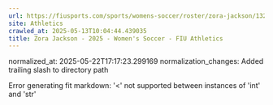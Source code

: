 ```yaml
---
url: https://fiusports.com/sports/womens-soccer/roster/zora-jackson/13229/
site: Athletics
crawled_at: 2025-05-13T10:04:44.439035
title: Zora Jackson - 2025 - Women's Soccer - FIU Athletics
---
```

normalized_at: 2025-05-22T17:17:23.299169
normalization_changes: Added trailing slash to directory path

Error generating fit markdown: '<' not supported between instances of 'int' and 'str'